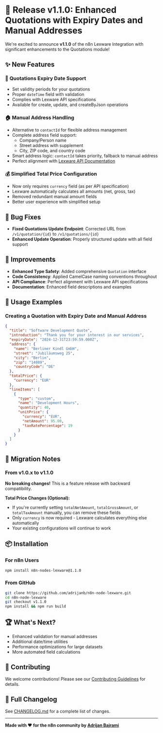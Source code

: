 # 🚀 Release v1.1.0: Enhanced Quotations with Expiry Dates and Manual Addresses

We're excited to announce **v1.1.0** of the n8n Lexware Integration with significant enhancements to the Quotations module!

## ✨ New Features

### 📅 **Quotations Expiry Date Support**
- Set validity periods for your quotations
- Proper `dateTime` field with validation
- Complies with Lexware API specifications
- Available for create, update, and createByJson operations

### 🏠 **Manual Address Handling**
- Alternative to `contactId` for flexible address management
- Complete address field support:
  - Company/Person name
  - Street address with supplement
  - City, ZIP code, and country code
- Smart address logic: `contactId` takes priority, fallback to manual address
- Perfect alignment with [Lexware API Documentation](https://developers.lexware.io/docs/#quotations-endpoint-create-a-quotation)

### 💰 **Simplified Total Price Configuration**
- Now only requires `currency` field (as per API specification)
- Lexware automatically calculates all amounts (net, gross, tax)
- Removed redundant manual amount fields
- Better user experience with simplified setup

## 🐛 Bug Fixes

- **Fixed Quotations Update Endpoint**: Corrected URL from `/v1/quotation/{id}` to `/v1/quotations/{id}`
- **Enhanced Update Operation**: Properly structured update with all field support

## 🔧 Improvements

- **Enhanced Type Safety**: Added comprehensive `Quotation` interface
- **Code Consistency**: Applied CamelCase naming conventions throughout
- **API Compliance**: Perfect alignment with Lexware API specifications
- **Documentation**: Enhanced field descriptions and examples

## 📖 Usage Examples

### Creating a Quotation with Expiry Date and Manual Address

```json
{
  "title": "Software Development Quote",
  "introduction": "Thank you for your interest in our services",
  "expiryDate": "2024-12-31T23:59:59.000Z",
  "address": {
    "name": "Berliner Kindl GmbH",
    "street": "Jubiläumsweg 25",
    "city": "Berlin",
    "zip": "14089",
    "countryCode": "DE"
  },
  "totalPrice": {
    "currency": "EUR"
  },
  "lineItems": [
    {
      "type": "custom",
      "name": "Development Hours",
      "quantity": 40,
      "unitPrice": {
        "currency": "EUR",
        "netAmount": 95.00,
        "taxRatePercentage": 19
      }
    }
  ]
}
```

## 🚀 Migration Notes

### From v1.0.x to v1.1.0

**No breaking changes!** This is a feature release with backward compatibility.

**Total Price Changes (Optional):**
- If you're currently setting `totalNetAmount`, `totalGrossAmount`, or `totalTaxAmount` manually, you can remove these fields
- Only `currency` is now required - Lexware calculates everything else automatically
- Your existing configurations will continue to work

## 📦 Installation

### For n8n Users
```bash
npm install n8n-nodes-lexware@1.1.0
```

### From GitHub
```bash
git clone https://github.com/adrijanb/n8n-node-lexware.git
cd n8n-node-lexware
git checkout v1.1.0
npm install && npm run build
```

## 🏆 What's Next?

- Enhanced validation for manual addresses
- Additional date/time utilities
- Performance optimizations for large datasets
- More automated field calculations

## 🤝 Contributing

We welcome contributions! Please see our [Contributing Guidelines](CONTRIBUTING.md) for details.

## 📄 Full Changelog

See [CHANGELOG.md](CHANGELOG.md) for a complete list of changes.

---

**Made with ❤️ for the n8n community by [Adrijan Bajrami](https://github.com/adrijanb)**
